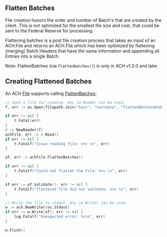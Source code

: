 ## Flatten Batches

File creation honors the order and number of Batch's that are created by the client. This is not optimized for the smallest file size and cost, that could be sent to the Federal Reserve for processing.

Flattening batches is a post file creation process that takes an input of an ACH.File and returns an ACH.File which has been optimized by flattening (merging) Batch Headers that have the same information and appending all Entries into a single Batch.

Note: FlattenBatches (via `FlattenBatches()`) is only in ACH v1.2.0 and later.

## Creating Flattened Batches

An ACH [File](https://godoc.org/github.com/moov-io/ach#File) supports calling [FlattenBatches](https://godoc.org/github.com/moov-io/ach#File.FlattenBatches):

```go
// Open a file for reading. Any io.Reader can be used.
f, err := os.Open(filepath.Join("test", "testdata", "flattenBatchesOneBatchHeader.ach"))

if err != nil {
	t.Fatal(err)
}
r := NewReader(f)
achFile, err := r.Read()
if err != nil {
	t.Fatalf("Issue reading file: %+v \n", err)
}

of, err := achFile.FlattenBatches()

if err != nil {
	t.Fatalf("Could not flatten the file: %+v \n", err)
}

if err := of.Validate(); err != nil {
	t.Fatalf("Flattened file did not validate: %+v \n", err)
}

// Write the file to stdout. Any io.Writer can be used.
w := ach.NewWriter(os.Stdout)
if err := w.Write(of); err != nil {
	log.Fatalf("Unexpected error: %s\n", err)
}

w.Flush()
```
